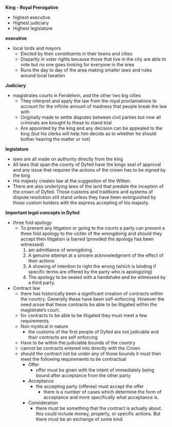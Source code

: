**King - Royal Prerogative**

- highest executive
- Highest judiciary
- Highest legislature

**executive**

- local lords and mayors
    - Elected by their constituents in their towns and cities
    - Disparity in voter rights because those that live in the city are able to vote but no one goes looking for everyone in the area
    - Runs the day to day of the area making smaller laws and rules around local taxation

**Judiciary**

- magistrates courts in Fendelwin, and the other two big cities
    - They interpret and apply the law from the royal proclamations to account for the infinite amount of madness that people break the law with
    - Originally made to settle disputes between civil parties but now all criminals are brought to these to stand trial
    - Are appointed by the king and any decision can be appealed to the king (but his clerks will help him decide as to whether he should bother hearing the matter or not)

**legislature**

- laws are all made on authority directly from the king
- All laws that span the county of Dyfed have the kings seal of approval and any issue that requires the actions of the crown has to be signed by the king
- His majesty creates law at the suggestion of the Witten.
- There are also underlying laws of the land that predate the inception of the crown of Dyfed. Those customs and traditions and systems of dispute resolution still stand unless they have been extinguished by those custom holders with the express accepting of his majesty.

**Important legal concepts in Dyfed**

- three fold apology
    - To prevent any litigation or going to the courts a party can present a three fold apology to the victim of the wrongdoing and should they accept then litigation is barred (provided the apology has been witnessed)
        1. am admittance of wrongdoing
        2. A genuine attempt at a sincere acknowledgment of the effect of their actions
        3. A showing of intention to right the wrong (which is binding if specific terms are offered by the party who is apologizing)
        4. The apology to be sealed with a handshake and be witnessed by a third party.
- Contract law
    - there has historically been a significant creation of contracts within the country. Generally these have been self-enforcing. However the need arose that these contracts be able to be litigated within the magistrate’s court.
    - for contracts to be able to be litigated they must meet a few requirements
    - Non mystical in nature
        - the customs of the first people of Dyfed are not judicable and their contracts are self enforcing
    - Have to be within the judiciable bounds of the country
    - cannot be contracts entered into directly with the Crown
    - should the contract not be under any of those bounds it must then meet the following requirements to be contractual
        - Offer
            - offer must be given with the intent of immediately being bound after acceptance from the other party
        - Acceptance
            - the accepting party (offeree) must accept the offer
                - there is a number of cases which determine the form of acceptance and more specifically what acceptance is.
        - Consideration
            - there must be something that the contract is actually about. this could include money, property, or specific actions. But there must be an exchange of some kind.